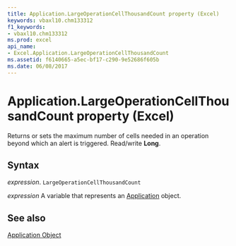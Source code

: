 ```yaml
---
title: Application.LargeOperationCellThousandCount property (Excel)
keywords: vbaxl10.chm133312
f1_keywords:
- vbaxl10.chm133312
ms.prod: excel
api_name:
- Excel.Application.LargeOperationCellThousandCount
ms.assetid: f6140665-a5ec-bf17-c290-9e52686f605b
ms.date: 06/08/2017
---
```



# Application.LargeOperationCellThousandCount property (Excel)

Returns or sets the maximum number of cells needed in an operation beyond which an alert is triggered. Read/write  **Long**.


## Syntax

_expression_. `LargeOperationCellThousandCount`

_expression_ A variable that represents an [Application](Excel.Application-graph-property.md) object.


## See also


[Application Object](Excel.Application(object).md)

